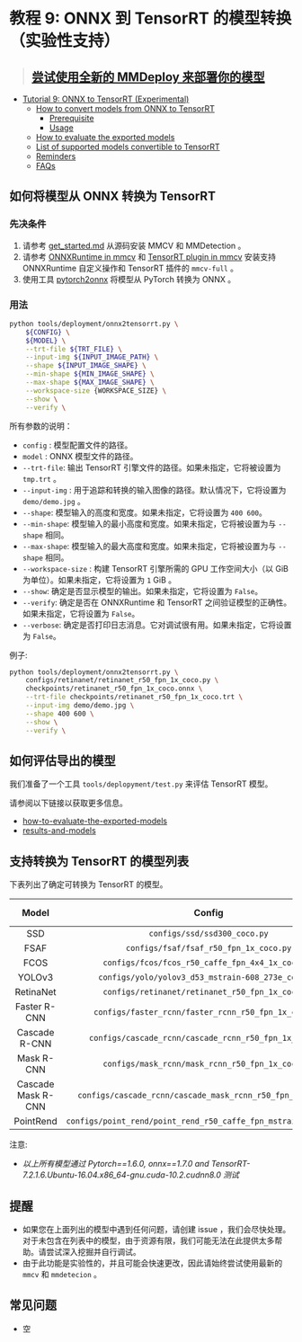 # 教程 9: ONNX 到 TensorRT 的模型转换（实验性支持）


> ## [尝试使用全新的 MMDeploy 来部署你的模型](https://mmdeploy.readthedocs.io/)

<!-- TOC -->

- [Tutorial 9: ONNX to TensorRT (Experimental)](#tutorial-9-onnx-to-tensorrt-experimental)
  - [How to convert models from ONNX to TensorRT](#how-to-convert-models-from-onnx-to-tensorrt)
    - [Prerequisite](#prerequisite)
    - [Usage](#usage)
  - [How to evaluate the exported models](#how-to-evaluate-the-exported-models)
  - [List of supported models convertible to TensorRT](#list-of-supported-models-convertible-to-tensorrt)
  - [Reminders](#reminders)
  - [FAQs](#faqs)

<!-- TOC -->

## 如何将模型从 ONNX 转换为 TensorRT

### 先决条件

1. 请参考 [get_started.md](https://mmdetection.readthedocs.io/en/latest/get_started.html) 从源码安装 MMCV 和 MMDetection 。
2. 请参考 [ONNXRuntime in mmcv](https://mmcv.readthedocs.io/en/latest/deployment/onnxruntime_op.html) 和 [TensorRT plugin in mmcv](https://github.com/open-mmlab/mmcv/blob/master/docs/en/deployment/tensorrt_plugin.md/) 安装支持 ONNXRuntime 自定义操作和 TensorRT 插件的 `mmcv-full` 。 
3. 使用工具 [pytorch2onnx](https://mmdetection.readthedocs.io/en/latest/tutorials/pytorch2onnx.html) 将模型从 PyTorch 转换为 ONNX 。

### 用法

```bash
python tools/deployment/onnx2tensorrt.py \
    ${CONFIG} \
    ${MODEL} \
    --trt-file ${TRT_FILE} \
    --input-img ${INPUT_IMAGE_PATH} \
    --shape ${INPUT_IMAGE_SHAPE} \
    --min-shape ${MIN_IMAGE_SHAPE} \
    --max-shape ${MAX_IMAGE_SHAPE} \
    --workspace-size {WORKSPACE_SIZE} \
    --show \
    --verify \
```

所有参数的说明：

- `config` : 模型配置文件的路径。
- `model` : ONNX 模型文件的路径。
- `--trt-file`: 输出 TensorRT 引擎文件的路径。如果未指定，它将被设置为 `tmp.trt` 。
- `--input-img` : 用于追踪和转换的输入图像的路径。默认情况下，它将设置为 `demo/demo.jpg` 。
- `--shape`: 模型输入的高度和宽度。如果未指定，它将设置为 `400 600`。
- `--min-shape`: 模型输入的最小高度和宽度。如果未指定，它将被设置为与 `--shape` 相同。
- `--max-shape`: 模型输入的最大高度和宽度。如果未指定，它将被设置为与 `--shape` 相同。
- `--workspace-size` : 构建 TensorRT 引擎所需的 GPU 工作空间大小（以 GiB 为单位）。如果未指定，它将设置为 `1` GiB 。
- `--show`: 确定是否显示模型的输出。如果未指定，它将设置为 `False`。
- `--verify`: 确定是否在 ONNXRuntime 和 TensorRT 之间验证模型的正确性。如果未指定，它将设置为 `False`。
- `--verbose`: 确定是否打印日志消息。它对调试很有用。如果未指定，它将设置为 `False`。

例子:

```bash
python tools/deployment/onnx2tensorrt.py \
    configs/retinanet/retinanet_r50_fpn_1x_coco.py \
    checkpoints/retinanet_r50_fpn_1x_coco.onnx \
    --trt-file checkpoints/retinanet_r50_fpn_1x_coco.trt \
    --input-img demo/demo.jpg \
    --shape 400 600 \
    --show \
    --verify \
```

## 如何评估导出的模型

我们准备了一个工具 `tools/deplopyment/test.py` 来评估 TensorRT 模型。

请参阅以下链接以获取更多信息。

- [how-to-evaluate-the-exported-models](pytorch2onnx.md#how-to-evaluate-the-exported-models)
- [results-and-models](pytorch2onnx.md#results-and-models)

## 支持转换为 TensorRT 的模型列表

下表列出了确定可转换为 TensorRT 的模型。

|    Model     |                        Config                        | Dynamic Shape | Batch Inference | Note  |
| :----------: | :--------------------------------------------------: | :-----------: | :-------------: | :---: |
|     SSD      |             `configs/ssd/ssd300_coco.py`             |       Y       |        Y        |       |
|     FSAF     |        `configs/fsaf/fsaf_r50_fpn_1x_coco.py`        |       Y       |        Y        |       |
|     FCOS     |   `configs/fcos/fcos_r50_caffe_fpn_4x4_1x_coco.py`   |       Y       |        Y        |       |
|    YOLOv3    |  `configs/yolo/yolov3_d53_mstrain-608_273e_coco.py`  |       Y       |        Y        |       |
|  RetinaNet   |   `configs/retinanet/retinanet_r50_fpn_1x_coco.py`   |       Y       |        Y        |       |
| Faster R-CNN | `configs/faster_rcnn/faster_rcnn_r50_fpn_1x_coco.py` |       Y       |        Y        |       |
| Cascade R-CNN| `configs/cascade_rcnn/cascade_rcnn_r50_fpn_1x_coco.py` |   Y    |   Y        |       |
|  Mask R-CNN  |   `configs/mask_rcnn/mask_rcnn_r50_fpn_1x_coco.py`   |       Y       |        Y        |       |
| Cascade Mask R-CNN  |   `configs/cascade_rcnn/cascade_mask_rcnn_r50_fpn_1x_coco.py`   |       Y       |        Y        |       |
|  PointRend   | `configs/point_rend/point_rend_r50_caffe_fpn_mstrain_1x_coco.py` |   Y    |   Y        |       |

注意:

- *以上所有模型通过 Pytorch==1.6.0, onnx==1.7.0 and TensorRT-7.2.1.6.Ubuntu-16.04.x86_64-gnu.cuda-10.2.cudnn8.0 测试*

## 提醒

- 如果您在上面列出的模型中遇到任何问题，请创建 issue ，我们会尽快处理。对于未包含在列表中的模型，由于资源有限，我们可能无法在此提供太多帮助。请尝试深入挖掘并自行调试。
- 由于此功能是实验性的，并且可能会快速更改，因此请始终尝试使用最新的 `mmcv` 和 `mmdetecion` 。

## 常见问题

- 空


